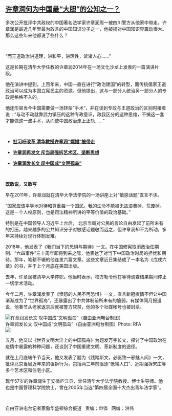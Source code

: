 <!--1594065451000-->
[许章润何为中国最“大胆”的公知之一？](https://www.rfa.org/mandarin/yataibaodao/renquanfazhi/hc2-07062020144110.html)
------

<p>多次公开批评中共政权的中国著名法学家许章润周一被四川警方从他家中带走。许章润是最近几年里最为敢言的中国知识分子之一，他被捕对中国知识界震动很大。那么这些年来他都说了些什么？</p><p> </p><p>“而王道政治讲道理，讲和平，讲理性，诉诸人心......”</p><p>这是长期在清华大学任教的许章润2014年在一场文化沙龙上发表的一篇演讲片段。</p><p>他在演讲中提到，上百年来，中国一直在进行“政治建国”的转型，而传统儒家王道政治可以成为本国立宪民主的资源。但他提出，这与一部分人统治另一部分人的专政是格格不入的。</p><p>他还形容当今中国需要做一场转型“手术”，并在谈到专政与王道政治的区别时接着说：“与动不动就靠武力镇压的这种专政意识，敌我区分的这种思维，不搞这一套才能做这一波手术，从而使中国政治走上正轨......”</p><p> </p><ul><li><b><a class="external-link" href="http://www.rfa.org/mandarin/yataibaodao/renquanfazhi/gf-07062020074929.html">批习吁改革 清华教授许章润“嫖娼”被带走</a></b></li></ul><ul><li><b><a class="external-link" href="http://www.rfa.org/mandarin/yataibaodao/renquanfazhi/jt-06262020134122.html">许章润再发文 斥当局强拆艺术区、垄断思想</a></b></li></ul><ul><li><b><a class="external-link" href="http://www.rfa.org/mandarin/yataibaodao/zhengzhi/hc-05212020110548.html">许章润发长文 叹中国成“文明孤岛”</a></b></li></ul><p> </p><p><b>既敢说，又敢写</b></p><p>早在2011年，许章润就在清华大学法学院的一场讲座上对“敏感话题”直言不讳。</p><p>“国家应该平等地对待和尊重每一个国民。我的生命不能被无故浪费掉、荒废掉。这是一个人权原则，也是司法精神所讲的平等价值的政治基础。”</p><p>特别是在中国领导人习近平上台后， 北京当局对公民的言论自由发起了前所未有的打压，越来越多的公共知识分子对敏感话题敬而远之，但许章润却不为所动，多年来持续对现行体制发难。</p><p>2018年，他发表了《我们当下的恐惧与期待》一文。在中国修宪取消政治任期制、“六四事件”三十周年即将到来之际，他表达了对当下中国政治时局的担忧和期待。那年，笔耕不辍的他连发六篇文章。这些文章近日集结成了一本名为《戊戌六章》的书，并于上个月底在美国出版。</p><p>去年，许章润被清华大学停职。他当时表示，校方勒令他在等待调查结果期间停止一切学术活动。</p><p>今年二月，许章润发表了《愤怒的人民不再恐惧》一文，直言新冠疫情不但让中国渐渐成为了“世界孤岛”，还暴露出了中共体制前所未有的脆弱。有媒体同月报道说，他春节从老家返京后就被警方软禁，他的多个社媒帐号也被封杀。</p><p><div class="image-inline captioned" style="width:622px;"><div style="width:622px;"><img alt="许章润发长文 叹中国成“文明孤岛”（自由亚洲电台制图）" src="https://www.rfa.org/mandarin/yataibaodao/renquanfazhi/hc2-07062020144110.html/hc20706a.jpg" title="许章润发长文 叹中国成“文明孤岛”（自由亚洲电台制图）"/></div><div class="image-caption"><span style="width:622px;">许章润发长文 叹中国成“文明孤岛”（自由亚洲电台制图）</span><span class="copyright">Photo: RFA</span></div><div id="zoomattribute"><a class="single_image" href="/mandarin/yataibaodao/renquanfazhi/hc2-07062020144110.html/hc20706a.jpg" title="许章润发长文 叹中国成“文明孤岛”（自由亚洲电台制图）"><img src="/rfa_resources/graphics/icon-zoom.png"/></a></div></div></p><p>五月，他又以《世界文明大洋上的中国孤舟》为题发万字长文，探讨了中国政治在疫情中暴露的种种问题，还谈到了中国重建文明、革新制度的途径。</p><p>就在上月底端午节当天，他又发表了题为《践踏斯文，必驱致一邪魅人间》一文，批评北京当局近年来的强拆行为，包括两三年前驱逐“低端人口”、近期强拆宋庄等多个艺术区和住宅小区。</p><p>现年57岁的许章润生于安徽庐江县，曾任清华大学法学院教授、博士生导师。他也是中国管理科学院院士，曾在2005年当选“第四届全国十大杰出青年法学家”。</p><p> </p><p>自由亚洲电台记者家傲华盛顿综合报道   责编：申铧   网编：洪伟</p>
